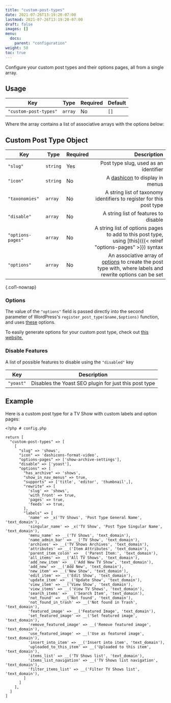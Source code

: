 ```yaml
---
title: "custom-post-types"
date: 2021-07-26T13:19:20-07:00
lastmod: 2021-07-26T13:19:20-07:00
draft: false
images: []
menu: 
  docs:
    parent: "configuration"
weight: 50
toc: true
---
```


Configure your custom post types and their options pages, all from a single array.

## Usage

| Key                   | Type    | Required | Default |
| --------------------- | ------- | -------- | ------- |
| `"custom-post-types"` | `array` | No       | `[]`    |

Where the array contains a list of associative arrays with the options below:

## Custom Post Type Object

| Key               | Type     | Required |                                                                                                                                                                                                       Description |
| ----------------- | -------- | -------- | ----------------------------------------------------------------------------------------------------------------------------------------------------------------------------------------------------------------: |
| `"slug"`          | `string` | Yes      |                                                                                                                                                                             Post type slug, used as an identifier |
| `"icon"`          | `string` | No       |                                                                                                                              A [dashicon](https://developer.wordpress.org/resource/dashicons) to display in menus |
| `"taxonomies"`    | `array`  | No       |                                                                                                                                              A string list of taxonomy identifiers to register for this post type |
| `"disable"`       | `array`  | No       |                                                                                                                                                                              A string list of features to disable |
| `"options-pages"` | `array`  | No       |                                                                                                      A string list of options pages to add to this post type, using [this]({{< relref "options-pages" >}}) syntax |
| `"options"`       | `array`  | No       | An associative array of [options](https://developer.wordpress.org/reference/functions/register_post_type/#parameter-detail-information) to create the post type with, where labels and rewrite options can be set |
{.col1-nowrap}

### Options

The value of the `"options"` field is passed directly into the second parameter of WordPress's `register_post_type($name,$options)` function, and uses [these](https://developer.wordpress.org/reference/functions/register_post_type/#parameter-detail-information) options.

To easily generate options for your custom post type, check out [this website.](https://generatewp.com/post-type/)

### Disable Features

A list of possible features to disable using the `"disabled"` key

| Key       | Description                                           |
| --------- | ----------------------------------------------------- |
| `"yoast"` | Disables the Yoast SEO plugin for just this post type |


## Example

Here is a custom post type for a TV Show with custom labels and option pages:

```
<?php # config.php

return [
  "custom-post-types" => [
    [
      "slug" => 'shows',
      "icon" => 'dashicons-format-video',
      "options-pages" => ['show-archive-settings'],
      "disable" => ['yoast'],
      "options" => [
        "has_archive" => 'shows',
        "show_in_nav_menus" => true,
        "supports" => ['title', 'editor', 'thumbnail',],
        "rewrite" => [
          'slug' => 'shows',
          'with_front' => true,
          'pages' => true,
          'feeds' => true,
        ],
        "labels" => [
          'name' => _x('TV Shows', 'Post Type General Name', 'text_domain'),
          'singular_name' => _x('TV Show', 'Post Type Singular Name', 'text_domain'),
          'menu_name' => __('TV Shows', 'text_domain'),
          'name_admin_bar' => __('TV Show', 'text_domain'),
          'archives' => __('TV Shows Archives', 'text_domain'),
          'attributes' => __('Item Attributes', 'text_domain'),
          'parent_item_colon' => __('Parent Item:', 'text_domain'),
          'all_items' => __('All TV Shows', 'text_domain'),
          'add_new_item' => __('Add New TV Show', 'text_domain'),
          'add_new' => __('Add New', 'text_domain'),
          'new_item' => __('New Show', 'text_domain'),
          'edit_item' => __('Edit Show', 'text_domain'),
          'update_item' => __('Update Show', 'text_domain'),
          'view_item' => __('View Show', 'text_domain'),
          'view_items' => __('View TV Shows', 'text_domain'),
          'search_items' => __('Search Item', 'text_domain'),
          'not_found' => __('Not found', 'text_domain'),
          'not_found_in_trash' => __('Not found in Trash', 'text_domain'),
          'featured_image' => __('Featured Image', 'text_domain'),
          'set_featured_image' => __('Set featured image', 'text_domain'),
          'remove_featured_image' => __('Remove featured image', 'text_domain'),
          'use_featured_image' => __('Use as featured image', 'text_domain'),
          'insert_into_item' => __('Insert into item', 'text_domain'),
          'uploaded_to_this_item' => __('Uploaded to this item', 'text_domain'),
          'items_list' => __('TV Shows list', 'text_domain'),
          'items_list_navigation' => __('TV Shows list navigation', 'text_domain'),
          'filter_items_list' => __('Filter TV Shows list', 'text_domain'),
        ]
      ]
    ],
  ]
]
```